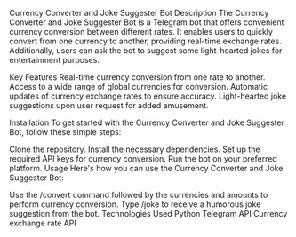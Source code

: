 Currency Converter and Joke Suggester Bot
Description
The Currency Converter and Joke Suggester Bot is a Telegram bot that offers convenient currency conversion between different rates. It enables users to quickly convert from one currency to another, providing real-time exchange rates. Additionally, users can ask the bot to suggest some light-hearted jokes for entertainment purposes.

Key Features
Real-time currency conversion from one rate to another.
Access to a wide range of global currencies for conversion.
Automatic updates of currency exchange rates to ensure accuracy.
Light-hearted joke suggestions upon user request for added amusement.

Installation
To get started with the Currency Converter and Joke Suggester Bot, follow these simple steps:

Clone the repository.
Install the necessary dependencies.
Set up the required API keys for currency conversion.
Run the bot on your preferred platform.
Usage
Here's how you can use the Currency Converter and Joke Suggester Bot:

Use the /convert command followed by the currencies and amounts to perform currency conversion.
Type /joke to receive a humorous joke suggestion from the bot.
Technologies Used
Python
Telegram API
Currency exchange rate API




